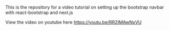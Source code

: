 This is the repository for a video tutorial on setting up the bootstrap navbar with react-bootstrap and next.js

View the video on youtube here <https://youtu.be/RR2IMAwNxVU>
